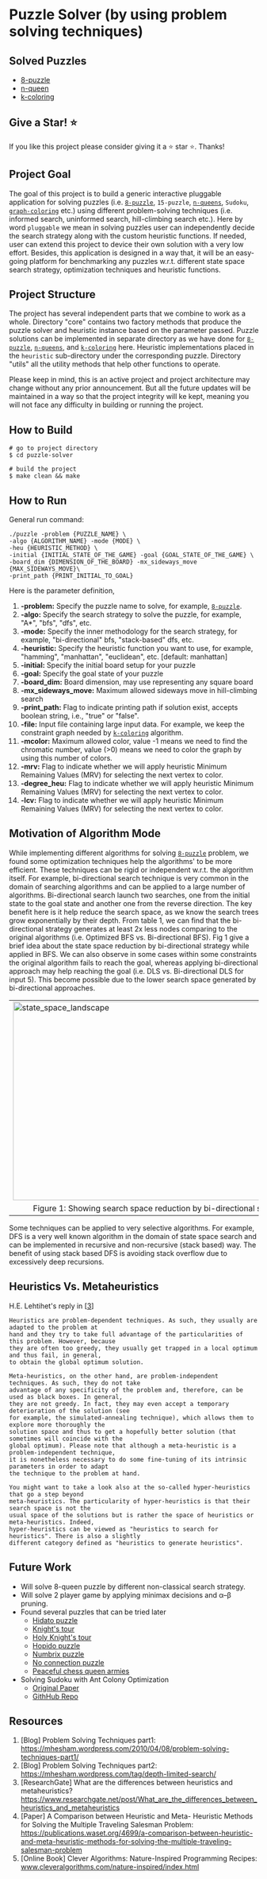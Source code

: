# Puzzle Solver (by using problem solving techniques)

## Solved Puzzles
* [8-puzzle](https://github.com/biqar/puzzle-solver/tree/master/src/8-puzzle)
* [n-queen](https://github.com/biqar/puzzle-solver/blob/master/src/n-queens)
* [k-coloring](https://github.com/biqar/puzzle-solver/tree/master/src/k-coloring)

## Give a Star! :star:
If you like this project please consider giving it a :star: star :star:. Thanks!

## Project Goal

The goal of this project is to build a generic interactive pluggable application for solving puzzles (i.e. [`8-puzzle`](https://github.com/biqar/puzzle-solver/tree/master/src/8-puzzle), `15-puzzle`,
[`n-queens`](https://github.com/biqar/puzzle-solver/blob/master/src/n-queens), `Sudoku`, [`graph-coloring`](https://github.com/biqar/puzzle-solver/tree/master/src/k-coloring) etc.) using different problem-solving techniques (i.e. informed search, uninformed search, hill-climbing search etc.).
Here by word `pluggable` we mean in solving puzzles user can independently decide the search strategy along with the 
custom heuristic functions. If needed, user can extend this project to device their own solution with a very low effort. 
Besides, this application is designed in a way that, it will be an easy-going platform for benchmarking any puzzles w.r.t. different
state space search strategy, optimization techniques and heuristic functions.

<!---
## Target Domain

* Solving Problems by Searching
  * Informed Search
    * Best-First Greedy Search
    * A* Search
  * Uninformed Search
    * Breadth-First Search
    * Uniform-Cost Search
    * Depth-First Search
    * Depth-Limited Search
    * Iterative Deepening Search
  * State Space Reduction Strategy
    * Bidirectional Search
* Hill Climbing Search
* Simulated Annealing
* Beam Search
* Genetic Algorithms
* Game Playing
  * Minimax
  * α–β Pruning
* Constraint Satisfaction Problems
  * Backtracking
    * Heuristic
      * Minimum Remaining Values (MRV)
      * Degree Heuristic
      * Least Constraining Value
    * Constraint Propagation
      * Forward Checking
      * Arc Consistency (AC-3)

### Search Strategies
A search strategy is defined by picking the order of node expansion, Strategies are evaluated along the following dimensions:
* Completeness: does it always find a solution if one exists?
* Optimality: does it always find a least-cost solution?
* Time complexity: number of nodes generated
* Space complexity: maximum number of nodes in memory

Time and space complexity are measured in terms of
* b: maximum branching factor of the search tree
* d: depth of the optimal solution
* m: maximum length of any path in the state space (may be infinite)

### Uninformed Search Strategies
Uninformed search strategies use only the information available in the problem definition
* Breadth-first search
* Uniform-cost search
* Depth-first search
* Iterative deepening search

### Informed Search
Idea: give the algorithm “hints” about the desirability of different states. Use an evaluation function to rank nodes and select the most promising one for expansion
* Greedy best-first search
* A* search

### Heuristic Function
Heuristic function h(n) estimates the cost of reaching goal from node n

Relaxed heuristic functions
* Pattern Database Heuristics 
* Linear Conflict Heuristics
* Gaschnig’s Heuristics
--->

## Project Structure
The project has several independent parts that we combine to work as a whole. Directory "core" contains two factory 
methods that produce the puzzle solver and heuristic instance based on the parameter passed. Puzzle solutions can be 
implemented in separate directory as we have done for [`8-puzzle`](https://github.com/biqar/puzzle-solver/tree/master/src/8-puzzle), 
[`n-queens`](https://github.com/biqar/puzzle-solver/blob/master/src/n-queens), 
and [`k-coloring`](https://github.com/biqar/puzzle-solver/tree/master/src/k-coloring) here. Heuristic implementations 
placed in the `heuristic` sub-directory under the corresponding puzzle. Directory "utils" all the utility methods that 
help other functions to operate.

Please keep in mind, this is an active project and project architecture may change without any prior announcement. 
But all the future updates will be maintained in a way so that the project integrity will ke kept, meaning you will not 
face any difficulty in building or running the project.

## How to Build

```
# go to project directory
$ cd puzzle-solver

# build the project
$ make clean && make
```

## How to Run

General run command:
```
./puzzle -problem {PUZZLE_NAME} \
-algo {ALGORITHM_NAME} -mode {MODE} \
-heu {HEURISTIC_METHOD} \
-initial {INITIAL_STATE_OF_THE_GAME} -goal {GOAL_STATE_OF_THE_GAME} \
-board_dim {DIMENSION_OF_THE_BOARD} -mx_sideways_move {MAX_SIDEWAYS_MOVE}\
-print_path {PRINT_INITIAL_TO_GOAL}
```

Here is the parameter definition,
1. **-problem:** Specify the puzzle name to solve, for example, [`8-puzzle`](https://github.com/biqar/puzzle-solver/tree/master/src/8-puzzle).
2. **-algo:** Specify the search strategy to solve the puzzle, for example, "A*", "bfs", "dfs", etc.
3. **-mode:** Specify the inner methodology for the search strategy, for example, "bi-directional" bfs, "stack-based" dfs, etc.
4. **-heuristic:** Specify the heuristic function you want to use, for example, "hamming", "manhattan", "euclidean", etc. [default: manhattan]
5. **-initial:** Specify the initial board setup for your puzzle
6. **-goal:** Specify the goal state of your puzzle
7. **-board_dim:** Board dimension, may use representing any square board
8. **-mx_sideways_move:** Maximum allowed sideways move in hill-climbing search
9. **-print_path:** Flag to indicate printing path if solution exist, accepts boolean string, i.e., "true" or "false".
10. **-file:** Input file containing large input data. For example, we keep the constraint graph needed by [`k-coloring`](https://github.com/biqar/puzzle-solver/tree/master/src/k-coloring) algorithm.
11. **-mcolor:** Maximum allowed color, value -1 means we need to find the chromatic number, value (>0) means we need to color the graph by using this number of colors.
12. **-mrv:** Flag to indicate whether we will apply heuristic Minimum Remaining Values (MRV) for selecting the next vertex to color.
13. **-degree_heu:** Flag to indicate whether we will apply heuristic Minimum Remaining Values (MRV) for selecting the next vertex to color.
14. **-lcv:** Flag to indicate whether we will apply heuristic Minimum Remaining Values (MRV) for selecting the next vertex to color.

## Motivation of Algorithm Mode
While implementing different algorithms for solving [`8-puzzle`](https://github.com/biqar/puzzle-solver/tree/master/src/8-puzzle) problem, we found some optimization techniques help the algorithms' 
to be more efficient. These techniques can be rigid or independent w.r.t. the algorithm itself. 
For example, bi-directional search technique is very common in the domain of searching algorithms and can be applied to 
a large number of algorithms. Bi-directional search launch two searches, one from the initial state to the goal state 
and another one from the reverse direction. The key benefit here is it help reduce the search space, as we know the 
search trees grow exponentially by their depth. From table 1, we can find that the bi-directional strategy generates at least 2x 
less nodes comparing to the original algorithms (i.e. Optimized BFS vs. Bi-directional BFS). Fig 1 give a brief idea about the 
state space reduction by bi-directional strategy while applied in BFS. We can also observe in some cases within some constraints 
the original algorithm fails to reach the goal, whereas applying bi-directional approach may help reaching the goal (i.e. 
DLS vs. Bi-directional DLS for input 5). This become possible due to the lower search space generated by bi-directional approaches.

<table>
  <tr>
    <td>
       <img align="middle" src="https://github.com/biqar/puzzle-solver/blob/master/resources/bidirectional_search_space_reduction.png" height="400" width="584" alt="state_space_landscape"/>
    </td>
  </tr>
  <tr>
    <td align="middle">Figure 1: Showing search space reduction by bi-directional search</td>
  </tr>
</table>


Some techniques can be applied to very selective algorithms. For example, DFS is a very well known algorithm in the domain of 
state space search and can be implemented in recursive and non-recursive (stack based) way. The benefit of using stack based 
DFS is avoiding stack overflow due to excessively deep recursions.

## Heuristics Vs. Metaheuristics
H.E. Lehtihet's reply in [[3](https://www.researchgate.net/post/What_are_the_differences_between_heuristics_and_metaheuristics)]

```
Heuristics are problem-dependent techniques. As such, they usually are adapted to the problem at 
hand and they try to take full advantage of the particularities of this problem. However, because 
they are often too greedy, they usually get trapped in a local optimum and thus fail, in general, 
to obtain the global optimum solution.

Meta-heuristics, on the other hand, are problem-independent techniques. As such, they do not take 
advantage of any specificity of the problem and, therefore, can be used as black boxes. In general, 
they are not greedy. In fact, they may even accept a temporary deterioration of the solution (see 
for example, the simulated-annealing technique), which allows them to explore more thoroughly the 
solution space and thus to get a hopefully better solution (that sometimes will coincide with the 
global optimum). Please note that although a meta-heuristic is a problem-independent technique, 
it is nonetheless necessary to do some fine-tuning of its intrinsic parameters in order to adapt 
the technique to the problem at hand.

You might want to take a look also at the so-called hyper-heuristics that go a step beyond 
meta-heuristics. The particularity of hyper-heuristics is that their search space is not the 
usual space of the solutions but is rather the space of heuristics or meta-heuristics. Indeed, 
hyper-heuristics can be viewed as "heuristics to search for heuristics". There is also a slightly 
different category defined as "heuristics to generate heuristics".
```

## Future Work
* Will solve 8-queen puzzle by different non-classical search strategy.
* Will solve 2 player game by applying  minimax decisions and α–β pruning.
* Found several puzzles that can be tried later
    * [Hidato puzzle](https://rosettacode.org/wiki/Solve_a_Hidato_puzzle)
    * [Knight's tour](https://rosettacode.org/wiki/Knight%27s_tour)
    * [Holy Knight's tour](https://rosettacode.org/wiki/Solve_a_Holy_Knight%27s_tour)
    * [Hopido puzzle](https://rosettacode.org/wiki/Solve_a_Hopido_puzzle)
    * [Numbrix puzzle](https://rosettacode.org/wiki/Solve_a_Numbrix_puzzle)
    * [No connection puzzle](https://rosettacode.org/wiki/Solve_the_no_connection_puzzle)
    * [Peaceful chess queen armies](https://rosettacode.org/wiki/Peaceful_chess_queen_armies)
* Solving Sudoku with Ant Colony Optimization
    * [Original Paper](https://ieeexplore.ieee.org/stamp/stamp.jsp?tp=&arnumber=8845599)
    * [GithHub Repo](https://github.com/huwlloyd-mmu/sudoku_acs)

## Resources
1. [Blog] Problem Solving Techniques part1: https://mhesham.wordpress.com/2010/04/08/problem-solving-techniques-part1/
2. [Blog] Problem Solving Techniques part2: https://mhesham.wordpress.com/tag/depth-limited-search/
3. [ResearchGate] What are the differences between heuristics and metaheuristics? https://www.researchgate.net/post/What_are_the_differences_between_heuristics_and_metaheuristics
4. [Paper] A Comparison between Heuristic and Meta- Heuristic Methods for Solving the Multiple Traveling Salesman Problem: https://publications.waset.org/4699/a-comparison-between-heuristic-and-meta-heuristic-methods-for-solving-the-multiple-traveling-salesman-problem
5. [Online Book] Clever Algorithms: Nature-Inspired Programming Recipes: www.cleveralgorithms.com/nature-inspired/index.html
